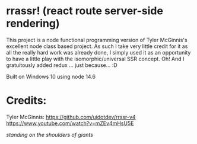 # rrassr! (react route server-side rendering)

This project is a node functional programming version of Tyler McGinnis's excellent node class based project.  As such I take very little credit
for it as all the really hard work was already done, I simply used it as an opportunity to have a little play with the isomorphic/universal SSR concept. Oh!  And I gratuitously added redux ... just because... :D

Built on Windows 10 using node 14.6

# Credits:

Tyler McGinnis:
https://github.com/uidotdev/rrssr-v4 
https://www.youtube.com/watch?v=mZEv4mHsU5E

*standing on the shoulders of giants*